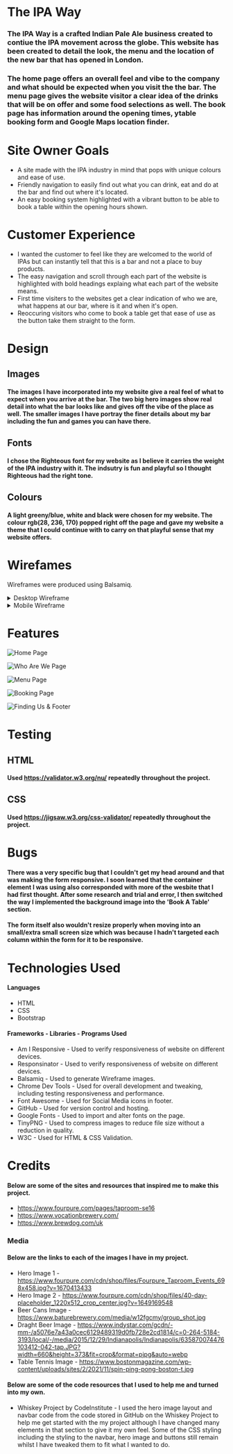 # The IPA Way

### The IPA Way is a crafted Indian Pale Ale business created to contiue the IPA movement across the globe. This website has been created to detail the look, the menu and the location of the new bar that has opened in London.
### The home page offers an overall feel and vibe to the company and what should be expected when you visit the the bar. The menu page gives the website visitor a clear idea of the drinks that will be on offer and some food selections as well. The book page has information around the opening times, ytable booking form and Google Maps location finder.

# Site Owner Goals

* A site made with the IPA industry in mind that pops with unique colours and ease of use.
* Friendly navigation to easily find out what you can drink, eat and do at the bar and find out where it's located.
* An easy booking system highlighted with a vibrant button to be able to book a table within the opening hours shown.

# Customer Experience

* I wanted the customer to feel like they are welcomed to the world of IPAs but can instantly tell that this is a bar and not a place to buy products.
* The easy navigation and scroll through each part of the website is highlighted with bold headings explaing what each part of the website means.
* First time visiters to the websites get a clear indication of who we are, what happens at our bar, where is it and when it's open.
* Reoccuring visitors who come to book a table get that ease of use as the button take them straight to the form.

# Design

## Images
#### The images I have incorporated into my website give a real feel of what to expect when you arrive at the bar. The two big hero images show real detail into what the bar looks like and gives off the vibe of the place as well. The smaller images I have portray the finer details about my bar including the fun and games you can have there.

## Fonts
#### I chose the Righteous font for my website as I believe it carries the weight of the IPA industry with it. The indsutry is fun and playful so I thought Righteous had the right tone.

## Colours
#### A light greeny/blue, white and black were chosen for my website. The colour rgb(28, 236, 170) popped right off the page and gave my website a theme that I could continue with to carry on that playful sense that my website offers.


# Wirefames
Wireframes were produced using Balsamiq. 

 <details>

 <summary>Desktop Wireframe</summary>

![Desktop Wireframe](assets/images/FullScreenWireframe.png)
 </details>

 <details>
    <summary>Mobile Wireframe</summary>

![Mobile Wireframe](assets/images/PhoneScreenWireframe.png)
 </details>

# Features
![Home Page](assets/images/HomePage.png)

![Who Are We Page](assets/images/WhoAreWe.png)

![Menu Page](assets/images/MenuPage.png)

![Booking Page](assets/images/BookingPage.png)

![Finding Us & Footer](assets/images/FindingUsFooter.png)

# Testing
## HTML
#### Used https://validator.w3.org/nu/ repeatedly throughout the project.

## CSS 
#### Used https://jigsaw.w3.org/css-validator/ repeatedly throughout the project.


# Bugs

#### There was a very specific bug that I couldn't get my head around and that was making the form responsive. I soon learned that the container element I was using also corresponded with more of the wesbite that I had first thought. After some research and trial and error, I then switched the way I implemented the background image into the 'Book A Table' section. 

#### The form itself also wouldn't resize properly when moving into an small/extra small screen size which was because I hadn't targeted each column within the form for it to be responsive.


# Technologies Used
#### Languages
* HTML
* CSS
* Bootstrap

#### Frameworks - Libraries - Programs Used
* Am I Responsive - Used to verify responsiveness of website on different devices.
* Responsinator - Used to verify responsiveness of website on different devices.
* Balsamiq - Used to generate Wireframe images.
* Chrome Dev Tools - Used for overall development and tweaking, including testing responsiveness and performance.
* Font Awesome - Used for Social Media icons in footer.
* GitHub - Used for version control and hosting.
* Google Fonts - Used to import and alter fonts on the page.
* TinyPNG - Used to compress images to reduce file size without a reduction in quality.
* W3C - Used for HTML & CSS Validation.


# Credits
#### Below are some of the sites and resources that inspired me to make this project.
* https://www.fourpure.com/pages/taproom-se16
* https://www.vocationbrewery.com/
* https://www.brewdog.com/uk

### Media
#### Below are the links to each of the images I have in my project.
* Hero Image 1 - https://www.fourpure.com/cdn/shop/files/Fourpure_Taproom_Events_698x458.jpg?v=1670413433
* Hero Image 2 - https://www.fourpure.com/cdn/shop/files/40-day-placeholder_1220x512_crop_center.jpg?v=1649169548
* Beer Cans Image - https://www.baturebrewery.com/media/w12fgcmy/group_shot.jpg
* Draght Beer Image - https://www.indystar.com/gcdn/-mm-/a5076e7a43a0cec6129489319d0fb728e2cd1814/c=0-264-5184-3193/local/-/media/2015/12/29/Indianapolis/Indianapolis/635870074476103412-042-tap.JPG?width=660&height=373&fit=crop&format=pjpg&auto=webp
* Table Tennis Image - https://www.bostonmagazine.com/wp-content/uploads/sites/2/2021/11/spin-ping-pong-boston-t.jpg

#### Below are some of the code resources that I used to help me and turned into my own.
* Whiskey Project by CodeInstitute - I used the hero image layout and navbar code from the code stored in GitHub on the Whiskey Project to help me get started with the my project although I have changed many elements in that section to give it my own feel. Some of the CSS styling including the styling to the navbar, hero image and buttons still remain whilst I have tweaked them to fit what I wanted to do.



